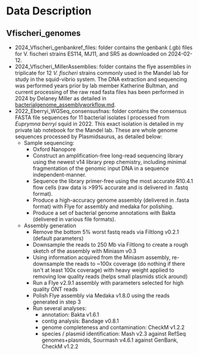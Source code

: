 # Data Description

## Vfischeri_genomes
* 2024_Vfischeri_genbankref_files: folder contains the genbank (.gb) files for V. fischeri strains ES114, MJ11, and SR5 as downloaded on 2024-02-12. 
* 2024_Vfischeri_MillerAssemblies: folder contains the flye assemblies in triplicate for 12 *V. fischeri* strains commonly used in the Mandel lab for study in the squid-vibrio system. The DNA extraction and sequencing was performed years prior by lab member Katherine Bultman, and current processing of the raw read fasta files has been performed in 2024 by Delaney Miller as detailed in [bacterialgenome_assemblyworkflow.md](bacterialgenome_assemblyworkflow.md).
* 2022_Eberryi_WGSeq_consensusfnas: folder contains the consensus FASTA file sequences for 11 bacterial isolates I processed from *Euprymna berryi* squid in 2022. This exact isolation is detailed in my private lab notebook for the Mandel lab. These are whole genome sequences processed by Plasmidsaurus, as detailed below:
  * Sample sequencing: 
    * Oxford Nanopore
    * Construct an amplification-free long-read sequencing library using the newest v14 library prep chemistry, including minimal fragmentation of the genomic input DNA in a sequence independent-manner.
    * Sequence the library primer-free using the most accurate R10.4.1 flow cells (raw data is >99% accurate and is delivered in .fastq format).
    * Produce a high-accuracy genome assembly (delivered in .fasta format) with Flye for assembly and medaka for polishing.
    * Produce a set of bacterial genome annotations with Bakta (delivered in various file formats).
  * Assembly generation
    * Remove the bottom 5% worst fastq reads via Filtlong v0.2.1 (default parameters)
    * Downsample the reads to 250 Mb via Filtlong to create a rough sketch of the assembly with Miniasm v0.3
    * Using information acquired from the Miniasm assembly, re-downsample the reads to ~100x coverage (do nothing if there isn't at least 100x coverage) with heavy weight applied to removing low quality reads (helps small plasmids stick around)
    * Run a Flye v2.9.1 assembly with parameters selected for high quality ONT reads
    * Polish Flye assembly via Medaka v1.8.0 using the reads generated in step 3
    * Run several analyses:
      * annotation: Bakta v1.6.1
      * contig analysis: Bandage v0.8.1
      * genome completeness and contamination: CheckM v1.2.2
      * species / plasmid identification: Mash v2.3 against RefSeq genomes+plasmids, Sourmash v4.6.1 against GenBank, CheckM v1.2.2